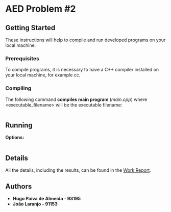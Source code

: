 
# AED Problem #2

##  Getting Started
These instructions will help to compile and run developed programs on your local machine.

### Prerequisites
To compile programs, it is necessary to have a C++ compiler installed on your local machine, for example cc. 

### Compiling
The following command **compiles main program** (*main.cpp*) where <executable_filename>  will be the executable filename: 

```

```

## Running

**Options:**
```

```
## Details
All the details, including the results, can be found in the [Work Report](/relatorio/AED_Report.pdf).

## Authors

 - **Hugo Paiva de Almeida - 93195**
 - **João Laranjo - 91153**

